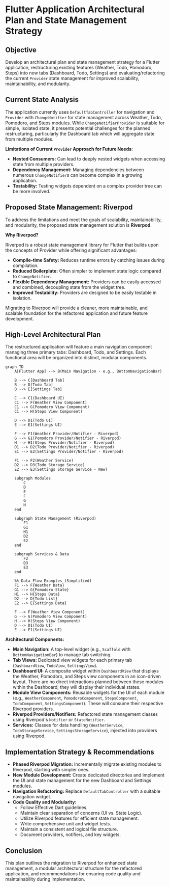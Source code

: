 # Flutter Application Architectural Plan and State Management Strategy

## Objective

Develop an architectural plan and state management strategy for a Flutter application, restructuring existing features (Weather, Todo, Pomodoro, Steps) into new tabs (Dashboard, Todo, Settings) and evaluating/refactoring the current `Provider` state management for improved scalability, maintainability, and modularity.

## Current State Analysis

The application currently uses `DefaultTabController` for navigation and `Provider` with `ChangeNotifier` for state management across Weather, Todo, Pomodoro, and Steps modules. While `ChangeNotifierProvider` is suitable for simple, isolated state, it presents potential challenges for the planned restructuring, particularly the Dashboard tab which will aggregate state from multiple modules.

**Limitations of Current `Provider` Approach for Future Needs:**

*   **Nested Consumers:** Can lead to deeply nested widgets when accessing state from multiple providers.
*   **Dependency Management:** Managing dependencies between numerous `ChangeNotifier`s can become complex in a growing application.
*   **Testability:** Testing widgets dependent on a complex provider tree can be more involved.

## Proposed State Management: Riverpod

To address the limitations and meet the goals of scalability, maintainability, and modularity, the proposed state management solution is **Riverpod**.

**Why Riverpod?**

Riverpod is a robust state management library for Flutter that builds upon the concepts of Provider while offering significant advantages:

*   **Compile-time Safety:** Reduces runtime errors by catching issues during compilation.
*   **Reduced Boilerplate:** Often simpler to implement state logic compared to `ChangeNotifier`.
*   **Flexible Dependency Management:** Providers can be easily accessed and combined, decoupling state from the widget tree.
*   **Improved Testability:** Providers are designed to be easily testable in isolation.

Migrating to Riverpod will provide a cleaner, more maintainable, and scalable foundation for the refactored application and future feature development.

## High-Level Architectural Plan

The restructured application will feature a main navigation component managing three primary tabs: Dashboard, Todo, and Settings. Each functional area will be organized into distinct, modular components.

```mermaid
graph TD
    A[Flutter App] --> B(Main Navigation - e.g., BottomNavigationBar)

    B --> C[Dashboard Tab]
    B --> D[Todo Tab]
    B --> E[Settings Tab]

    C --> C1(Dashboard UI)
    C1 --> F(Weather View Component)
    C1 --> G(Pomodoro View Component)
    C1 --> H(Steps View Component)

    D --> D1(Todo UI)
    E --> E1(Settings UI)

    F --> F1(Weather Provider/Notifier - Riverpod)
    G --> G1(Pomodoro Provider/Notifier - Riverpod)
    H --> H1(Steps Provider/Notifier - Riverpod)
    D1 --> D2(Todo Provider/Notifier - Riverpod)
    E1 --> E2(Settings Provider/Notifier - Riverpod)

    F1 --> F2(Weather Service)
    D2 --> D3(Todo Storage Service)
    E2 --> E3(Settings Storage Service - New)

    subgraph Modules
        C
        D
        E
        F
        G
        H
    end

    subgraph State Management (Riverpod)
        F1
        G1
        H1
        D2
        E2
    end

    subgraph Services & Data
        F2
        D3
        E3
    end

    %% Data Flow Examples (Simplified)
    F1 --> F{Weather Data}
    G1 --> G{Pomodoro State}
    H1 --> H{Steps Data}
    D2 --> D{Todo List}
    E2 --> E{Settings Data}

    F --> F(Weather View Component)
    G --> G(Pomodoro View Component)
    H --> H(Steps View Component)
    D --> D1(Todo UI)
    E --> E1(Settings UI)
```

**Architectural Components:**

*   **Main Navigation:** A top-level widget (e.g., `Scaffold` with `BottomNavigationBar`) to manage tab switching.
*   **Tab Views:** Dedicated view widgets for each primary tab (`DashboardView`, `TodoView`, `SettingsView`).
*   **Dashboard UI:** A composite widget within `DashboardView` that displays the Weather, Pomodoro, and Steps view components in an icon-driven layout. There are no direct interactions planned between these modules within the Dashboard; they will display their individual states.
*   **Module View Components:** Reusable widgets for the UI of each module (e.g., `WeatherComponent`, `PomodoroComponent`, `StepsComponent`, `TodoComponent`, `SettingsComponent`). These will consume their respective Riverpod providers.
*   **Riverpod Providers/Notifiers:** Refactored state management classes using Riverpod's `Notifier` or `StateNotifier`.
*   **Services:** Classes for data handling (`WeatherService`, `TodoStorageService`, `SettingsStorageService`), injected into providers using Riverpod.

## Implementation Strategy & Recommendations

*   **Phased Riverpod Migration:** Incrementally migrate existing modules to Riverpod, starting with simpler ones.
*   **New Module Development:** Create dedicated directories and implement the UI and state management for the new Dashboard and Settings modules.
*   **Navigation Refactoring:** Replace `DefaultTabController` with a suitable navigation widget.
*   **Code Quality and Modularity:**
    *   Follow Effective Dart guidelines.
    *   Maintain clear separation of concerns (UI vs. State Logic).
    *   Utilize Riverpod features for efficient state management.
    *   Write comprehensive unit and widget tests.
    *   Maintain a consistent and logical file structure.
    *   Document providers, notifiers, and key widgets.

## Conclusion

This plan outlines the migration to Riverpod for enhanced state management, a modular architectural structure for the refactored application, and recommendations for ensuring code quality and maintainability during implementation.